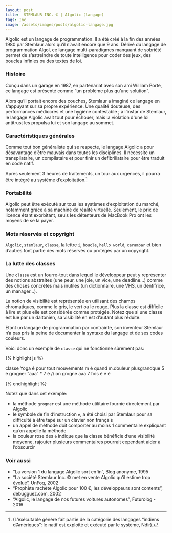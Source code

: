```yaml
---
layout: post
title:  STEMLAUR INC. © | Algolic (langage)
tags: Inc
image: /assets/images/posts/algolic-langage.jpg
---
```


Algolic est un langage de programmation. Il a été créé à la fin des années 1980 par Stemlaur alors qu’il n’avait encore que 9 ans. Dérivé du langage de programmation Algol, ce langage multi-paradigmes manquant de sobriété permet de s’astreindre de toute intelligence pour coder des jeux, des boucles infinies ou des textes de loi.

<!--more-->

### Histoire

Conçu dans un garage en 1987,  en partenariat avec son ami William Porte, ce langage est présenté comme “un problème plus qu’une solution”. 

Alors qu’il portait encore des couches, Stemlaur a imaginé ce langage en s’appuyant sur sa propre expérience. Une qualité douteuse, des performances médiocres et une hygiène contestable ; à l’instar de Stemlaur, le langage Algolic avait tout pour échouer, mais la violation d'une loi antitrust les propulsa lui et son langage au sommet.

### Caractéristiques générales

Comme tout bon généraliste qui se respecte, le langage Algolic a pour désavantage d’être mauvais dans toutes les disciplines. Il nécessite un transpilataire, un compilataire et pour finir un defibrillataire pour être traduit en code natif. 

Après seulement 3 heures de traitements, un tour aux urgences, il pourra être intégré au système d’exploitation.[^fn-sample_footnote]

### Portabilité

Algolic peut être exécuté sur tous les systèmes d’exploitation du marché, notamment grâce à sa machine de réalité virtuelle. Seulement, le prix de licence étant exorbitant, seuls les détenteurs de MacBook Pro ont les moyens de se la payer. 

### Mots réservés et copyright

`Algolic`, `stemlaur`, `classe`, la lettre `i`, `boucle`, `hello world`, `carambar` et bien d’autres font partie des mots réservés ou protégés par un copyright. 

### La lutte des classes

Une `classe` est un fourre-tout dans lequel le développeur peut y représenter des notions abstraites (une peur, une joie, un vice, une deadline...) comme des choses concrètes mais inutiles (un dictionnaire, une VHS, un dentifrice, un manager...).

La notion de visibilité est représentée en utilisant des champs chromatiques, comme le gris, le vert ou le rouge. Plus la classe est difficile à lire et plus elle est considérée comme protégée. Notez que si une classe est lue par un daltonien, sa visibilité en est d’autant plus réduite.

Étant un langage de programmation par contrainte, son inventeur Stemlaur n’a pas pris la peine de documenter la syntaxe du langage et de ses codes couleurs. 

Voici donc un exemple de `classe` qui ne fonctionne sûrement pas:

{% highlight js %}

classe Yoga é
	pour tout mouvements m é
		quand m.douleur plusgrandque 5 é
		grogner “aaa” * 7 é // on grogne aaa 7 fois
	é
	é
é

{% endhighlight %}

Notez que dans cet exemple:
* la méthode `grogner` est une méthode utilitaire fournie directement par Algolic
* le symbole de fin d’instruction `é`, a été choisi par Stemlaur pour sa difficulté à être tapé sur un clavier non français
* un appel de méthode doit comporter au moins 1 commentaire expliquant qu’on appelle la méthode
* la couleur rose des `é` indique que la classe bénéficie d’une visibilité moyenne, rajouter plusieurs commentaires pourrait cependant aider à l’obscurcir

### Voir aussi

* “La version 1 du langage Algolic sort enfin”, Blog anonyme, 1995
* “La société Stemlaur Inc. © met en vente Algolic qu’il estime trop évolué“, UnFoq, 2002
* “Prophète rachète Algolic pour 100 €, les développeurs sont contents”, debugguez.com, 2002
* “Algolic, le langage de nos futures voitures autonomes”, Futurolog - 2016


[^fn-sample_footnote]: (L’exécutable généré fait partie de la catégorie des langages “indiens d’Amériques”: le natif est exploité et exécuté par le système, Ndlr).